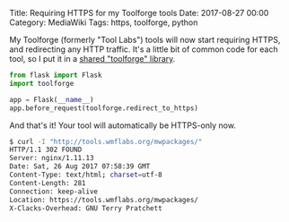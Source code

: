 Title: Requiring HTTPS for my Toolforge tools
Date: 2017-08-27 00:00
Category: MediaWiki
Tags: https, toolforge, python

My Toolforge (formerly "Tool Labs") tools will now start requiring HTTPS, and redirecting any HTTP traffic. It's a little bit of common code for each tool, so I put it in a [shared "toolforge" library](https://wikitech.wikimedia.org/wiki/User:Legoktm/toolforge_library).

```python
from flask import Flask
import toolforge

app = Flask(__name__)
app.before_request(toolforge.redirect_to_https)
```

And that's it! Your tool will automatically be HTTPS-only now.

```bash
$ curl -I "http://tools.wmflabs.org/mwpackages/"
HTTP/1.1 302 FOUND
Server: nginx/1.11.13
Date: Sat, 26 Aug 2017 07:58:39 GMT
Content-Type: text/html; charset=utf-8
Content-Length: 281
Connection: keep-alive
Location: https://tools.wmflabs.org/mwpackages/
X-Clacks-Overhead: GNU Terry Pratchett
```

